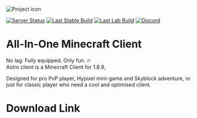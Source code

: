 ![Project icon](https://www.astroclient.net/wp-content/uploads/2022/02/cropped-Astro-Client-Logo-V2-1.png)

[![Server Status](https://img.shields.io/static/v1?labelColor=2C2F33&label=Server%20Status&message=maintenance&color=orange&style=for-the-badge&?color=#9400D3)](https://astroclient.me/)
[![Last Stable Build](https://img.shields.io/static/v1?labelColor=2C2F33&label=Stable%20Version&message=v0.5.16&color=49117c&style=for-the-badge&?color=#9400D3)](https://astroclient.me/)
[![Last Lab Build](https://img.shields.io/static/v1?labelColor=2C2F33&label=Lab%20Version&message=lab%200.5.16&color=red&style=for-the-badge&?color=#9400D3)](https://astroclient.me/)
[![Discord](https://img.shields.io/static/v1?label=&message=Discord&color=2C2F33&logo=discord&style=for-the-badge)](https://discord.gg/Me5mvsRQRc)


# All-In-One Minecraft Client
No lag. Fully equipped. Only fun. 🔥  
Astro client is a Minecraft Client for 1.8.9,  

Designed for pro PvP player, Hypixel mini-game and Skyblock adventure, or just for classic player who need a cool and optimised client.
# Download Link
